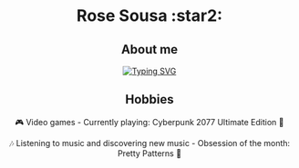 <!--- add banner image of fav things --->

<h1 align="center">Rose Sousa :star2: </h1>

<h2 align= "center">About me</h2>

<div align= "center">
<a href="https://git.io/typing-svg"><img src="https://readme-typing-svg.demolab.com?font=Kanit&duration=3000&pause=400&color=C78EF7&center=true&vCenter=true&multiline=true&random=false&width=500&height=100&lines=Web+Dev+Student.+;Graphic+Designer+and+aspiring+Illustrator.;Games+and+music+are+the+keepers+of+my+inner+peace." alt="Typing SVG" /></a>
</div>

<div align= "center">
<h2 align= "center">Hobbies</h2>

  :video_game: Video games
    - Currently playing: Cyberpunk 2077 Ultimate Edition :robot:
 
  :notes: Listening to music and discovering new music
    - Obsession of the month: Pretty Patterns :milky_way:
</div>

<!--- add something like spotify player or something similar--->

